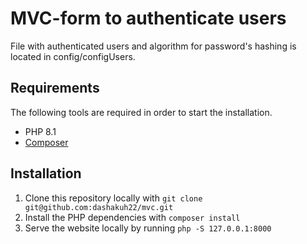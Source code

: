 # MVC-form to authenticate users

File with authenticated users and algorithm for password's hashing is located in config/configUsers.

## Requirements

The following tools are required in order to start the installation.

- PHP 8.1
- [Composer](https://getcomposer.org/download/)

## Installation

1. Clone this repository locally with `git clone git@github.com:dashakuh22/mvc.git`
2. Install the PHP dependencies with `composer install`
3. Serve the website locally by running `php -S 127.0.0.1:8000`